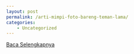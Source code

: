 ```yaml
---
layout: post
permalink: /arti-mimpi-foto-bareng-teman-lama/
categories:
    - Uncategorized
---
```


[Baca Selengkapnya](/04)